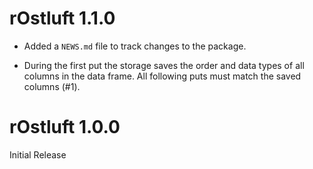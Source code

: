 # rOstluft 1.1.0

* Added a `NEWS.md` file to track changes to the package.

* During the first put the storage saves the order and data types of all columns in the data frame. All following puts
must match the saved columns (#1).


# rOstluft 1.0.0

Initial Release
